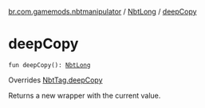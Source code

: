 [br.com.gamemods.nbtmanipulator](../index.md) / [NbtLong](index.md) / [deepCopy](./deep-copy.md)

# deepCopy

`fun deepCopy(): `[`NbtLong`](index.md)

Overrides [NbtTag.deepCopy](../-nbt-tag/deep-copy.md)

Returns a new wrapper with the current value.

